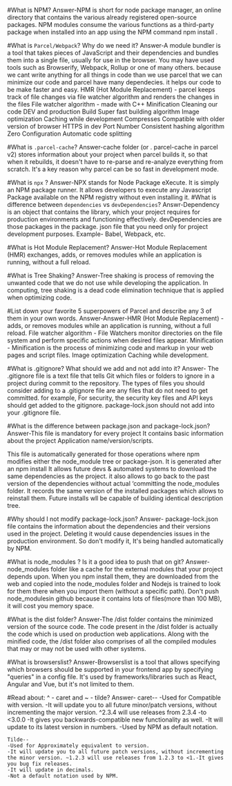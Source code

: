 #What is NPM?
Answer-NPM is short for node package manager, an online directory that contains the various already registered open-source packages. NPM modules consume the various functions as a third-party package when installed into an app using the NPM command npm install .

#What is `Parcel/Webpack`? Why do we need it?
Answer-A module bundler is a tool that takes pieces of JavaScript and their dependencies and bundles them into a single file, usually for use in the browser. You may have used tools such as Browserify, Webpack, Rollup or one of many others. because we cant write anything for all things in code than we use parcel that we can minimize our code and parcel have many dependecies. it helps our code to be make faster and easy.
HMR (Hot Module Replacement) - parcel keeps track of file changes via file watcher algorithm and renders the changes in the files
File watcher algorithm - made with C++
Minification
Cleaning our code
DEV and production Build
Super fast building algorithm
Image optimization
Caching while development
Compresses
Compatible with older version of browser
HTTPS in dev
Port Number
Consistent hashing algorithm
Zero Configuration
Automatic code splitting

#What is `.parcel-cache`?
Answer-cache folder (or . parcel-cache in parcel v2) stores information about your project when parcel builds it, so that when it rebuilds, it doesn't have to re-parse and re-analyze everything from scratch. It's a key reason why parcel can be so fast in development mode.

#What is `npx` ?
Answer-NPX stands for Node Package eXecute. It is simply an NPM package runner. It allows developers to execute any Javascript Package available on the NPM registry without even installing it.
#What is difference between `dependencies` vs `devDependencies`?
Answr-Dependency is an object that contains the library, which your project requires for production environments and functioning effectively. devDependencies are those packages in the package. json file that you need only for project development purposes. Example- Babel, Webpack, etc.

#What is Hot Module Replacement?
Answer-Hot Module Replacement (HMR) exchanges, adds, or removes modules while an application is running, without a full reload.

#What is Tree Shaking?
Answer-Tree shaking is process of removing the unwanted code that we do not use while developing the application. In computing, tree shaking is a dead code elimination technique that is applied when optimizing code.

#List down your favorite 5 superpowers of Parcel and describe any 3 of them in your own words.
Answer-Answer-HMR (Hot Module Replacement) - adds, or removes modules while an application is running, without a full reload.
File watcher algorithm - File Watchers monitor directories on the file system and perform specific actions when desired files appear.
Minification - Minification is the process of minimizing code and markup in your web pages and script files.
Image optimization
Caching while development.

#What is .gitignore? What should we add and not add into it?
Answer- The .gitignore file is a text file that tells Git which files or folders to ignore in a project during commit to the repository. The types of files you should consider adding to a .gitignore file are any files that do not need to get committed. for example, For security, the security key files and API keys should get added to the gitignore. package-lock.json should not add into your .gitignore file.

#What is the difference between package.json and package-lock.json?
Answer-This file is mandatory for every project
It contains basic information about the project
Application name/version/scripts.

This file is automatically generated for those operations where npm modifies either the node_module tree or package-json.
It is generated after an npm install
It allows future devs & automated systems to download the same dependencies as the project.
it also allows to go back to the past version of the dependencies without actual ‘committing the node_modules folder.
It records the same version of the installed packages which allows to reinstall them. Future installs wll be capable of building identical description tree.

#Why should I not modify package-lock.json?
Answer- package-lock.json file contains the information about the dependencies and their versions used in the project. Deleting it would cause dependencies issues in the production environment. So don't modify it, It's being handled automatically by NPM.

#What is node_modules ? Is it a good idea to push that on git?
Answer-node_modules folder like a cache for the external modules that your project depends upon. When you npm install them, they are downloaded from the web and copied into the node_modules folder and Nodejs is trained to look for them there when you import them (without a specific path). Don't push node_modulesin github because it contains lots of files(more than 100 MB), it will cost you memory space.

#What is the dist folder?
Answer-The /dist folder contains the minimized version of the source code. The code present in the /dist folder is actually the code which is used on production web applications. Along with the minified code, the /dist folder also comprises of all the compiled modules that may or may not be used with other systems.

#What is browserslist?
Answer-Browserslist is a tool that allows specifying which browsers should be supported in your frontend app by specifying "queries" in a config file. It's used by frameworks/libraries such as React, Angular and Vue, but it's not limited to them.

#Read about: ^ - caret and ~ - tilde?
Answer- caret-- 
	-Used for Compatible with version.
    -It will update you to all future minor/patch versions, without incrementing the major version. ^2.3.4 will use releases from 2.3.4 -to <3.0.0
    -It gives you backwards-compatible new functionality as well.
    -It will update to its latest version in numbers.
    -Used by NPM as default notation.

    Tilde--
    -Used for Approximately equivalent to version.
    -It will update you to all future patch versions, without incrementing the minor version. ~1.2.3 will use releases from 1.2.3 to <1.-It gives you bug fix releases.
    -It will update in decimals.
    -Not a default notation used by NPM.
